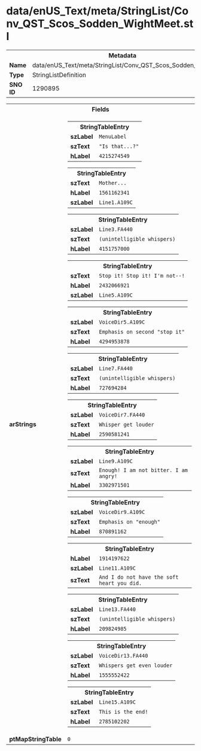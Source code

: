 <h1>data/enUS_Text/meta/StringList/Conv_QST_Scos_Sodden_WightMeet.stl</h1><table><tr><th colspan="100%">Metadata</th></tr><tr><td><b>Name</b></td><td>data/enUS_Text/meta/StringList/Conv_QST_Scos_Sodden_WightMeet.stl</td></tr><tr><td><b>Type</b></td><td>StringListDefinition</td></tr><tr><td><b>SNO ID</b></td><td>1290895</td></tr></table>

<table><tr><th colspan="100%">Fields</th></tr><tr><td><b>arStrings</b></td><td><table><tr><th colspan="100%">StringTableEntry</th></tr><tr><td><b>szLabel</b></td><td><code>MenuLabel</code></td></tr><tr><td><b>szText</b></td><td><code>"Is that...?"</code></td></tr><tr><td><b>hLabel</b></td><td><code>4215274549</code></td></tr></table>


<table><tr><th colspan="100%">StringTableEntry</th></tr><tr><td><b>szText</b></td><td><code>Mother...</code></td></tr><tr><td><b>hLabel</b></td><td><code>1561162341</code></td></tr><tr><td><b>szLabel</b></td><td><code>Line1.A109C</code></td></tr></table>


<table><tr><th colspan="100%">StringTableEntry</th></tr><tr><td><b>szLabel</b></td><td><code>Line3.FA440</code></td></tr><tr><td><b>szText</b></td><td><code>(unintelligible whispers)</code></td></tr><tr><td><b>hLabel</b></td><td><code>4151757000</code></td></tr></table>


<table><tr><th colspan="100%">StringTableEntry</th></tr><tr><td><b>szText</b></td><td><code>Stop it! Stop it! I'm not--!</code></td></tr><tr><td><b>hLabel</b></td><td><code>2432066921</code></td></tr><tr><td><b>szLabel</b></td><td><code>Line5.A109C</code></td></tr></table>


<table><tr><th colspan="100%">StringTableEntry</th></tr><tr><td><b>szLabel</b></td><td><code>VoiceDir5.A109C</code></td></tr><tr><td><b>szText</b></td><td><code>Emphasis on second "stop it"</code></td></tr><tr><td><b>hLabel</b></td><td><code>4294953878</code></td></tr></table>


<table><tr><th colspan="100%">StringTableEntry</th></tr><tr><td><b>szLabel</b></td><td><code>Line7.FA440</code></td></tr><tr><td><b>szText</b></td><td><code>(unintelligible whispers)</code></td></tr><tr><td><b>hLabel</b></td><td><code>727694284</code></td></tr></table>


<table><tr><th colspan="100%">StringTableEntry</th></tr><tr><td><b>szLabel</b></td><td><code>VoiceDir7.FA440</code></td></tr><tr><td><b>szText</b></td><td><code>Whisper get louder</code></td></tr><tr><td><b>hLabel</b></td><td><code>2590581241</code></td></tr></table>


<table><tr><th colspan="100%">StringTableEntry</th></tr><tr><td><b>szLabel</b></td><td><code>Line9.A109C</code></td></tr><tr><td><b>szText</b></td><td><code>Enough! I am not bitter. I am angry!</code></td></tr><tr><td><b>hLabel</b></td><td><code>3302971501</code></td></tr></table>


<table><tr><th colspan="100%">StringTableEntry</th></tr><tr><td><b>szLabel</b></td><td><code>VoiceDir9.A109C</code></td></tr><tr><td><b>szText</b></td><td><code>Emphasis on "enough"</code></td></tr><tr><td><b>hLabel</b></td><td><code>870891162</code></td></tr></table>


<table><tr><th colspan="100%">StringTableEntry</th></tr><tr><td><b>hLabel</b></td><td><code>1914197622</code></td></tr><tr><td><b>szLabel</b></td><td><code>Line11.A109C</code></td></tr><tr><td><b>szText</b></td><td><code>And I do not have the soft heart you did.</code></td></tr></table>


<table><tr><th colspan="100%">StringTableEntry</th></tr><tr><td><b>szLabel</b></td><td><code>Line13.FA440</code></td></tr><tr><td><b>szText</b></td><td><code>(unintelligible whispers)</code></td></tr><tr><td><b>hLabel</b></td><td><code>209824985</code></td></tr></table>


<table><tr><th colspan="100%">StringTableEntry</th></tr><tr><td><b>szLabel</b></td><td><code>VoiceDir13.FA440</code></td></tr><tr><td><b>szText</b></td><td><code>Whispers get even louder</code></td></tr><tr><td><b>hLabel</b></td><td><code>1555552422</code></td></tr></table>


<table><tr><th colspan="100%">StringTableEntry</th></tr><tr><td><b>szLabel</b></td><td><code>Line15.A109C</code></td></tr><tr><td><b>szText</b></td><td><code>This is the end!</code></td></tr><tr><td><b>hLabel</b></td><td><code>2785102202</code></td></tr></table>


</td></tr><tr><td><b>ptMapStringTable</b></td><td><code>0</code></td></tr></table>

